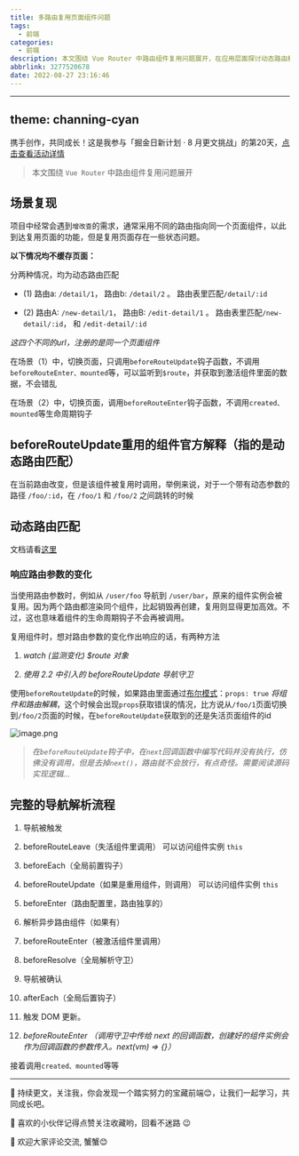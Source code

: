 ```yaml
---
title: 多路由复用页面组件问题
tags:
  - 前端
categories:
  - 前端
description: 本文围绕 Vue Router 中路由组件复用问题展开，在应用层面探讨动态路由和复用页面组件的相关钩子函数执行情况。
abbrlink: 3277520678
date: 2022-08-27 23:16:46
---
```

---
theme: channing-cyan
---
携手创作，共同成长！这是我参与「掘金日新计划 · 8 月更文挑战」的第20天，[点击查看活动详情](https://juejin.cn/post/7123120819437322247 "https://juejin.cn/post/7123120819437322247")

> 本文围绕 `Vue Router` 中路由组件复用问题展开

## 场景复现

项目中经常会遇到`增改查`的需求，通常采用不同的路由指向同一个页面组件，以此到达复用页面的功能，但是复用页面存在一些状态问题。

**以下情况均不缓存页面：**

分两种情况，均为动态路由匹配

- (1) 路由a: `/detail/1`， 路由b: `/detail/2` 。   路由表里匹配`/detail/:id`


- (2) 路由A: `/new-detail/1`， 路由B: `/edit-detail/1` 。 路由表里匹配`/new-detail/:id`， 和  `/edit-detail/:id`

*这四个不同的url，注册的是同一个页面组件*

在场景（1）中，切换页面，只调用`beforeRouteUpdate`钩子函数，不调用`beforeRouteEnter、mounted`等，可以监听到`$route`，并获取到激活组件里面的数据，不会错乱

在场景（2）中，切换页面，调用`beforeRouteEnter`钩子函数，不调用`created、mounted`等生命周期钩子

## beforeRouteUpdate重用的组件官方解释（指的是动态路由匹配）

在当前路由改变，但是该组件被复用时调用，举例来说，对于一个带有动态参数的路径 `/foo/:id`，在 `/foo/1` 和 `/foo/2` 之间跳转的时候

## 动态路由匹配

文档请看[这里](https://router.vuejs.org/zh/guide/essentials/dynamic-matching.html)

### 响应路由参数的变化

当使用路由参数时，例如从 `/user/foo` 导航到 `/user/bar`，原来的组件实例会被复用。因为两个路由都渲染同个组件，比起销毁再创建，复用则显得更加高效。不过，这也意味着组件的生命周期钩子不会再被调用。

复用组件时，想对路由参数的变化作出响应的话，有两种方法

1. _watch (监测变化) $route 对象_

2. _使用 2.2 中引入的 beforeRouteUpdate 导航守卫_

使用`beforeRouteUpdate`的时候，如果路由里面通过[布尔模式](https://router.vuejs.org/zh/guide/essentials/passing-props.html#%E5%B8%83%E5%B0%94%E6%A8%A1%E5%BC%8F)：`props: true` *将组件和路由解耦*，这个时候会出现`props`获取错误的情况，比方说从`/foo/1`页面切换到`/foo/2`页面的时候，在`beforeRouteUpdate`获取到的还是失活页面组件的id

![image.png](https://pic.imgdb.cn/item/63184d5416f2c2beb1de9bfd.png)

> _在`beforeRouteUpdate`钩子中，在`next`回调函数中编写代码并没有执行，仿佛没有调用，但是去掉`next()`，路由就不会放行，有点奇怪。需要阅读源码实现逻辑..._

## 完整的导航解析流程

1. 导航被触发

2. beforeRouteLeave（失活组件里调用） 可以访问组件实例 `this`
3. beforeEach（全局前置钩子）
4. beforeRouteUpdate（如果是重用组件，则调用） 可以访问组件实例 `this`
5. beforeEnter（路由配置里，路由独享的）
6. 解析异步路由组件（如果有）
7. beforeRouteEnter（被激活组件里调用）
8. beforeResolve（全局解析守卫）
9. 导航被确认
10. afterEach（全局后置钩子）
11. 触发 DOM 更新。
12. _beforeRouteEnter （调用守卫中传给 next 的回调函数，创建好的组件实例会作为回调函数的参数传入。next(vm) => {}）_

接着调用`created、mounted`等等

---

🌹 持续更文，关注我，你会发现一个踏实努力的宝藏前端😊，让我们一起学习，共同成长吧。

🎉 喜欢的小伙伴记得点赞关注收藏哟，回看不迷路 😉

🎁 欢迎大家评论交流, 蟹蟹😊
